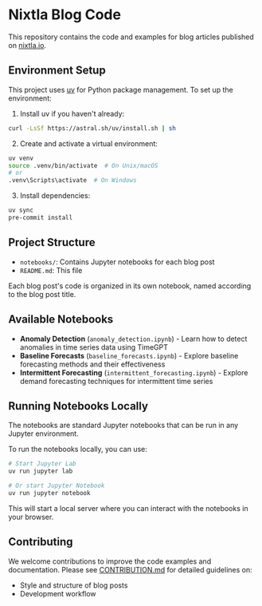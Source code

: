 # Nixtla Blog Code

This repository contains the code and examples for blog articles published on [nixtla.io](https://nixtla.io).

## Environment Setup

This project uses [uv](https://github.com/astral-sh/uv) for Python package management. To set up the environment:

1. Install uv if you haven't already:
```bash
curl -LsSf https://astral.sh/uv/install.sh | sh
```

2. Create and activate a virtual environment:

```bash
uv venv
source .venv/bin/activate  # On Unix/macOS
# or
.venv\Scripts\activate  # On Windows
```

3. Install dependencies:

```bash
uv sync
pre-commit install
```

## Project Structure

- `notebooks/`: Contains Jupyter notebooks for each blog post
- `README.md`: This file

Each blog post's code is organized in its own notebook, named according to the blog post title.

## Available Notebooks

- **Anomaly Detection** (`anomaly_detection.ipynb`) - Learn how to detect anomalies in time series data using TimeGPT
- **Baseline Forecasts** (`baseline_forecasts.ipynb`) - Explore baseline forecasting methods and their effectiveness  
- **Intermittent Forecasting** (`intermittent_forecasting.ipynb`) - Explore demand forecasting techniques for intermittent time series

## Running Notebooks Locally

The notebooks are standard Jupyter notebooks that can be run in any Jupyter environment.

To run the notebooks locally, you can use:

```bash
# Start Jupyter Lab
uv run jupyter lab

# Or start Jupyter Notebook  
uv run jupyter notebook
```

This will start a local server where you can interact with the notebooks in your browser.

## Contributing

We welcome contributions to improve the code examples and documentation. Please see [CONTRIBUTION.md](CONTRIBUTION.md) for detailed guidelines on:

- Style and structure of blog posts
- Development workflow